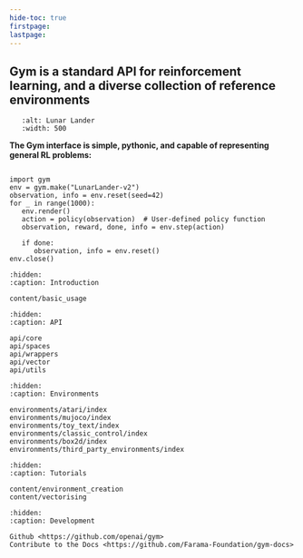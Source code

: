 ```yaml
---
hide-toc: true
firstpage:
lastpage:
---
```


## Gym is a standard API for reinforcement learning, and a diverse collection of reference environments


```{figure} _static/videos/box2d/lunar_lander_continuous.gif
   :alt: Lunar Lander
   :width: 500
```

**The Gym interface is simple, pythonic, and capable of representing general RL problems:**

```{code-block} python

import gym
env = gym.make("LunarLander-v2")
observation, info = env.reset(seed=42)
for _ in range(1000):
   env.render()
   action = policy(observation)  # User-defined policy function
   observation, reward, done, info = env.step(action)

   if done:
      observation, info = env.reset()
env.close()
``` 

```{toctree}
:hidden:
:caption: Introduction

content/basic_usage
```

```{toctree}
:hidden:
:caption: API

api/core
api/spaces
api/wrappers
api/vector
api/utils
```

```{toctree}
:hidden:
:caption: Environments

environments/atari/index
environments/mujoco/index
environments/toy_text/index
environments/classic_control/index
environments/box2d/index
environments/third_party_environments/index
```

```{toctree}
:hidden:
:caption: Tutorials

content/environment_creation
content/vectorising
```

```{toctree}
:hidden:
:caption: Development

Github <https://github.com/openai/gym>
Contribute to the Docs <https://github.com/Farama-Foundation/gym-docs>

```
